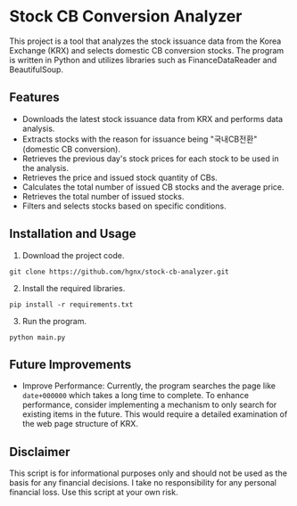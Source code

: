 # Stock CB Conversion Analyzer

This project is a tool that analyzes the stock issuance data from the Korea Exchange (KRX) and selects domestic CB conversion stocks. The program is written in Python and utilizes libraries such as FinanceDataReader and BeautifulSoup.

## Features

- Downloads the latest stock issuance data from KRX and performs data analysis.
- Extracts stocks with the reason for issuance being "국내CB전환" (domestic CB conversion).
- Retrieves the previous day's stock prices for each stock to be used in the analysis.
- Retrieves the price and issued stock quantity of CBs.
- Calculates the total number of issued CB stocks and the average price.
- Retrieves the total number of issued stocks.
- Filters and selects stocks based on specific conditions.

## Installation and Usage

1. Download the project code.
```
git clone https://github.com/hgnx/stock-cb-analyzer.git
```

2. Install the required libraries.
```
pip install -r requirements.txt
```

3. Run the program.
```
python main.py
```

## Future Improvements

- Improve Performance: Currently, the program searches the page like `date+000000` which takes a long time to complete. To enhance performance, consider implementing a mechanism to only search for existing items in the future. This would require a detailed examination of the web page structure of KRX.

## Disclaimer
This script is for informational purposes only and should not be used as the basis for any financial decisions. I take no responsibility for any personal financial loss. Use this script at your own risk.